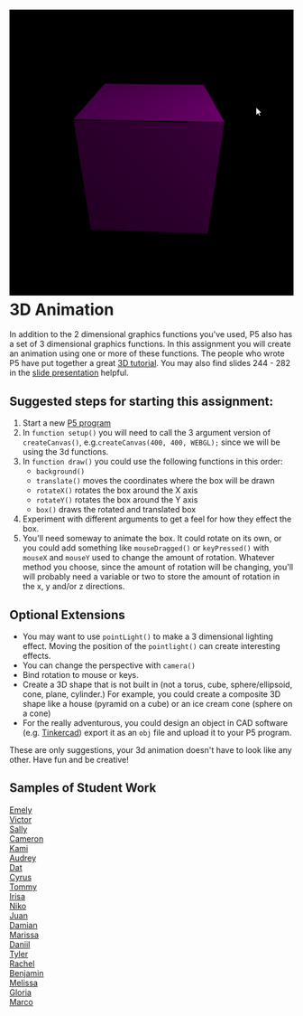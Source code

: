 ![](RotatingCube.gif)   
3D Animation
============
In addition to the 2 dimensional graphics functions you've used, P5 also has a set of 3 dimensional graphics functions. In this assignment you will create an animation using
one or more of these functions. The people who wrote P5 have put together a great [3D tutorial](https://github.com/processing/p5.js/wiki/Getting-started-with-WebGL-in-p5#introducing-webgl-in-p5js). You may also find slides 244 - 282 in the [slide presentation](https://docs.google.com/presentation/d/1fm_Di0qR4HpRWTf8tJtcW3u5by3OrilfXIPZ517K1js/edit?usp=sharing) helpful.

Suggested steps for starting this assignment:
-----------------------------------------------
1. Start a new [P5 program](https://editor.p5js.org/)
2. In `function setup()` you will need to call the 3 argument version of `createCanvas()`, e.g.`createCanvas(400, 400, WEBGL);` since we will be using the 3d functions.
3. In `function draw()` you could use the following functions in this order:
   * `background()`
   * `translate()` moves the coordinates where the box will be drawn
   * `rotateX()` rotates the box around the X axis
   * `rotateY()` rotates the box around the Y axis
   * `box()` draws the rotated and translated box
4. Experiment with different arguments to get a feel for how they effect the box.
5. You'll need someway to animate the box. It could rotate on its own, or you could add something like `mouseDragged()` or `keyPressed()` with `mouseX` and `mouseY` used to change the amount of rotation. Whatever method you choose, since the amount of rotation will be changing, you'll will probably need a variable or two to store the amount of rotation in the x, y and/or z directions.

Optional Extensions
---------------------
* You may want to use `pointLight()` to make a 3 dimensional lighting effect. Moving the position of the `pointlight()` can create interesting effects.
* You can change the perspective with `camera()`
* Bind rotation to mouse or keys.
* Create a 3D shape that is not built in (not a torus, cube, sphere/ellipsoid, cone, plane, cylinder.) For example, you could create a composite 3D shape like a house (pyramid on a cube) or an ice cream cone (sphere on a cone)
* For the really adventurous, you could design an object in CAD software (e.g. [Tinkercad](https://www.tinkercad.com/dashboard)) export it as an `obj` file and upload it to your P5 program.      

These are only suggestions, your 3d animation doesn't have to look like any other. Have fun and be creative!

Samples of Student Work
-----------------------
[Emely](https://editor.p5js.org/emsarcenobravo/present/A7xSIt1qe)   
[Victor](https://editor.p5js.org/visibrian/present/WXoVP6FaD)   
[Sally](https://editor.p5js.org/sahong3/present/1xJ1EyfXJ)   
[Cameron](https://editor.p5js.org/canguyen1/present/G-c7lcfmo)   
[Kami](https://editor.p5js.org/kawang7/present/f5CRO1ztD)   
[Audrey](https://editor.p5js.org/AudreyLau8/present/1taN_fApD)    
[Dat](https://editor.p5js.org/tuduong1/present/Kjxo3fdzs)   
[Cyrus](https://editor.p5js.org/cygriffin/present/Ov5l_bhvT)   
[Tommy](https://editor.p5js.org/toyu3/present/rRtYJ4wzk)   
[Irisa](https://editor.p5js.org/irchu1/present/KvhcGJa5F)   
[Niko](https://editor.p5js.org/NikoTsu/present/pM-WkaXBs)   
[Juan](https://editor.p5js.org/jucalvohuerta/present/2dSxIaahd)   
[Damian](https://editor.p5js.org/dabogdon/present/PeoaM4z_l)   
[Marissa](https://editor.p5js.org/maholmes/present/OYBUOMrK_)   
[Daniil](https://editor.p5js.org/dakardava/present/nsAdyCn2L)   
[Tyler](https://editor.p5js.org/tylee2/present/_DOUaOBSf)   
[Rachel](https://editor.p5js.org/raroyer/present/yNRUchcJ9)   
[Benjamin](https://editor.p5js.org/bewong4/present/laLmDsssq)   
[Melissa](https://editor.p5js.org/metam3/present/82NU3jYvl)   
[Gloria](https://editor.p5js.org/glchun/present/pVLbi5xrC)   
[Marco](https://editor.p5js.org/malee21/present/kL0hTR9Mh)   

